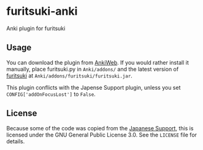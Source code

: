 # furitsuki-anki
Anki plugin for furitsuki

## Usage
You can download the plugin from [AnkiWeb](https://ankiweb.net/shared/info/1919255515). If you would rather install it manually, place furitsuki.py in `Anki/addons/` and the latest version of [furitsuki](https://github.com/stephenmac7/furitsuki) at `Anki/addons/furitsuki/furitsuki.jar`.

This plugin conflicts with the Japense Support plugin, unless you set `CONFIG['addOnFocusLost']` to `False`.

## License
Because some of the code was copied from the [Japanese Support](https://ankiweb.net/shared/info/3918629684), this is licensed under the GNU General Public License 3.0. See the `LICENSE` file for details.
